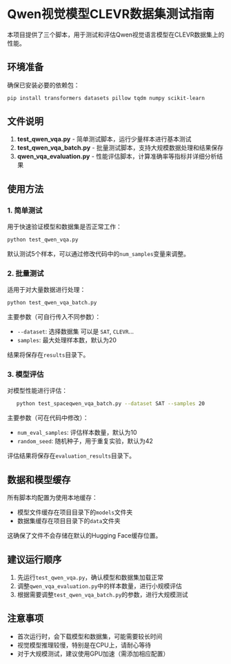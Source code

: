 # Qwen视觉模型CLEVR数据集测试指南

本项目提供了三个脚本，用于测试和评估Qwen视觉语言模型在CLEVR数据集上的性能。

## 环境准备

确保已安装必要的依赖包：

```bash
pip install transformers datasets pillow tqdm numpy scikit-learn
```

## 文件说明

1. **test_qwen_vqa.py** - 简单测试脚本，运行少量样本进行基本测试
2. **test_qwen_vqa_batch.py** - 批量测试脚本，支持大规模数据处理和结果保存
3. **qwen_vqa_evaluation.py** - 性能评估脚本，计算准确率等指标并详细分析结果

## 使用方法

### 1. 简单测试

用于快速验证模型和数据集是否正常工作：

```bash
python test_qwen_vqa.py
```

默认测试5个样本，可以通过修改代码中的`num_samples`变量来调整。

### 2. 批量测试

适用于对大量数据进行处理：

```bash
python test_qwen_vqa_batch.py
```

主要参数（可自行传入不同参数）：
- `--dataset`: 选择数据集 可以是 `SAT`, `CLEVR`...
- `samples`: 最大处理样本数，默认为20

结果将保存在`results`目录下。

### 3. 模型评估

对模型性能进行评估：

```bash
   python test_spaceqwen_vqa_batch.py --dataset SAT --samples 20
```

主要参数（可在代码中修改）：
- `num_eval_samples`: 评估样本数量，默认为10
- `random_seed`: 随机种子，用于重复实验，默认为42

评估结果将保存在`evaluation_results`目录下。

## 数据和模型缓存

所有脚本均配置为使用本地缓存：

- 模型文件缓存在项目目录下的`models`文件夹
- 数据集缓存在项目目录下的`data`文件夹

这确保了文件不会存储在默认的Hugging Face缓存位置。

## 建议运行顺序

1. 先运行`test_qwen_vqa.py`，确认模型和数据集加载正常
2. 调整`qwen_vqa_evaluation.py`中的样本数量，进行小规模评估
3. 根据需要调整`test_qwen_vqa_batch.py`的参数，进行大规模测试

## 注意事项

- 首次运行时，会下载模型和数据集，可能需要较长时间
- 视觉模型推理较慢，特别是在CPU上，请耐心等待
- 对于大规模测试，建议使用GPU加速（需添加相应配置） 
